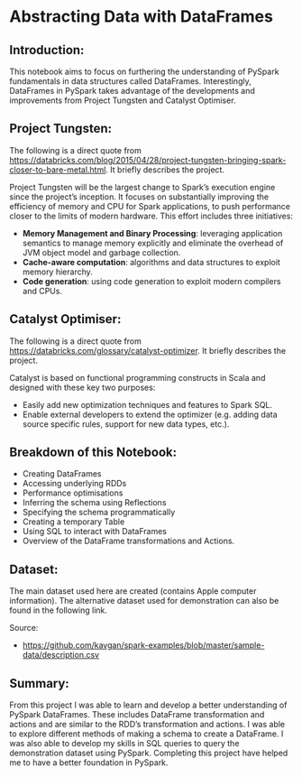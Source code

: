 # Abstracting Data with DataFrames

## Introduction:

This notebook aims to focus on furthering the understanding of PySpark fundamentals in data structures called DataFrames. Interestingly, DataFrames in PySpark takes advantage of the developments and improvements from Project Tungsten and Catalyst Optimiser.

## Project Tungsten:

The following is a direct quote from https://databricks.com/blog/2015/04/28/project-tungsten-bringing-spark-closer-to-bare-metal.html. It briefly describes the project. 

Project Tungsten will be the largest change to Spark’s execution engine since the project’s inception. It focuses on substantially improving the efficiency of memory and CPU for Spark applications, to push performance closer to the limits of modern hardware. This effort includes three initiatives:

- __Memory Management and Binary Processing__: leveraging application semantics to manage memory explicitly and eliminate the overhead of JVM object model and garbage collection.
- __Cache-aware computation__: algorithms and data structures to exploit memory hierarchy.
- __Code generation__: using code generation to exploit modern compilers and CPUs.

## Catalyst Optimiser:

The following is a direct quote from https://databricks.com/glossary/catalyst-optimizer. It briefly describes the project.

Catalyst is based on functional programming constructs in Scala and designed with these key two purposes:

- Easily add new optimization techniques and features to Spark SQL.
- Enable external developers to extend the optimizer (e.g. adding data source specific rules, support for new data types, etc.).

## Breakdown of this Notebook:
- Creating DataFrames
- Accessing underlying RDDs
- Performance optimisations
- Inferring the schema using Reflections
- Specifying the schema programmatically
- Creating a temporary Table
- Using SQL to interact with DataFrames
- Overview of the DataFrame transformations and Actions.


## Dataset:

The main dataset used here are created (contains Apple computer information). The alternative dataset used for demonstration can also be found in the following link.

Source:
- https://github.com/kavgan/spark-examples/blob/master/sample-data/description.csv

## Summary:

From this project I was able to learn and develop a better understanding of PySpark DataFrames. These includes DataFrame transformation and actions and are similar to the RDD’s transformation and actions. I was able to explore different methods of making a schema to create a DataFrame. I was also able to develop my skills in SQL queries to query the demonstration dataset using PySpark. Completing this project have helped me to have a better foundation in PySpark.
